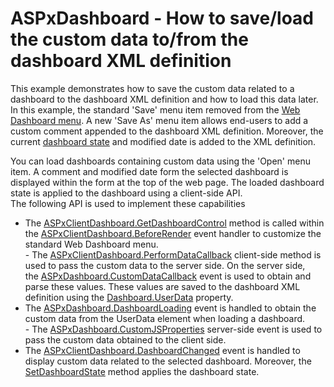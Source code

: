 # ASPxDashboard - How to save/load the custom data to/from the dashboard XML definition


<p>This example demonstrates how to save the custom data related to a dashboard to the dashboard XML definition and how to load this data later. In this example, the standard 'Save' menu item removed from the <a href="https://documentation.devexpress.com/#Dashboard/CustomDocument117444">Web Dashboard menu</a>. A new 'Save As' menu item allows end-users to add a custom comment appended to the dashboard XML definition. Moreover, the current <a href="https://documentation.devexpress.com/#Dashboard/CustomDocument118733">dashboard state</a> and modified date is added to the XML definition. </p>
<p>You can load dashboards containing custom data using the 'Open' menu item. A comment and modified date form the selected dashboard is displayed within the form at the top of the web page. The loaded dashboard state is applied to the dashboard using a client-side API.<br>The following API is used to implement these capabilities

* The <a href="https://documentation.devexpress.com/#Dashboard/DevExpressDashboardWebScriptsASPxClientDashboard_GetDashboardControltopic">ASPxClientDashboard.GetDashboardControl</a> method is called within the <a href="https://documentation.devexpress.com/#Dashboard/DevExpressDashboardWebScriptsASPxClientDashboard_BeforeRendertopic">ASPxClientDashboard.BeforeRender</a> event handler to customize the standard Web Dashboard menu.<br>- The <a href="https://documentation.devexpress.com/#Dashboard/DevExpressDashboardWebScriptsASPxClientDashboard_PerformDataCallbacktopic">ASPxClientDashboard.PerformDataCallback</a> client-side method is used to pass the custom data to the server side. On the server side, the <a href="https://documentation.devexpress.com/#Dashboard/DevExpressDashboardWebASPxDashboard_CustomDataCallbacktopic">ASPxDashboard.CustomDataCallback</a> event is used to obtain and parse these values. These values are saved to the dashboard XML definition using the <a href="https://documentation.devexpress.com/#Dashboard/DevExpressDashboardCommonDashboard_UserDatatopic">Dashboard.UserData</a> property.
* The <a href="https://documentation.devexpress.com/#Dashboard/DevExpressDashboardWebASPxDashboard_DashboardLoadingtopic">ASPxDashboard.DashboardLoading</a> event is handled to obtain the custom data from the UserData element when loading a dashboard.<br>- The <a href="https://documentation.devexpress.com/#Dashboard/DevExpressDashboardWebASPxDashboard_CustomJSPropertiestopic">ASPxDashboard.CustomJSProperties</a> server-side event is used to pass the custom data obtained to the client side.
* The <a href="https://documentation.devexpress.com/#Dashboard/DevExpressDashboardWebScriptsASPxClientDashboard_DashboardChangedtopic">ASPxClientDashboard.DashboardChanged</a> event is handled to display custom data related to the selected dashboard. Moreover, the <a href="https://documentation.devexpress.com/#Dashboard/DevExpressDashboardWebScriptsASPxClientDashboard_SetDashboardStatetopic">SetDashboardState</a> method applies the dashboard state.</p>

<br/>


